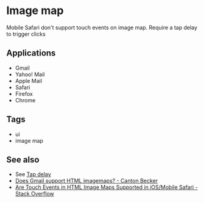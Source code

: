 # Image map

Mobile Safari don't support touch events on image map. Require a tap delay to trigger clicks

## Applications

- Gmail
- Yahoo! Mail
- Apple Mail
- Safari
- Firefox
- Chrome

## Tags

- ui
- image map

## See also

- See [Tap delay]()
- [Does Gmail support HTML imagemaps? - Canton Becker](http://cantonbecker.com/work/musings/2010/gmail-now-allows-imagemaps/)
- [Are Touch Events in HTML Image Maps Supported in iOS/Mobile Safari - Stack Overflow](http://stackoverflow.com/questions/18754475/are-touch-events-in-html-image-maps-supported-in-ios-mobile-safari)
